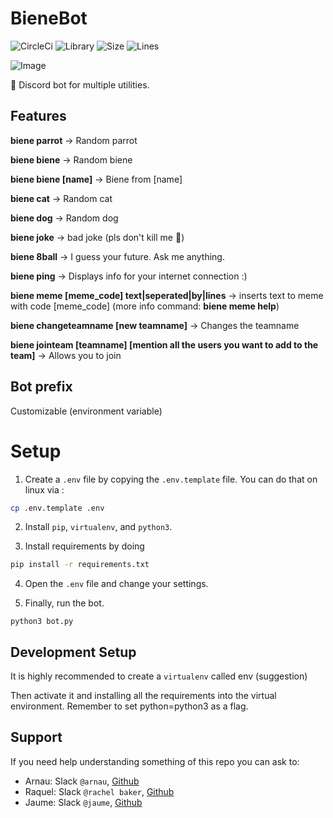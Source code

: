 # <!--<img src="https://external-content.duckduckgo.com/iu/?u=https%3A%2F%2Fwiki.miranda-ng.org%2Fimages%2F4%2F4d%2FDiscord-Logo-Black.png&f=1&nofb=1" width="25">--> BieneBot <!--<img src="https://avatars.githubusercontent.com/u/15365910?s=200&v=4" width="25">-->

![CircleCi](https://img.shields.io/circleci/build/github/hackupc/discordbot-bienebot)
![Library](https://img.shields.io/badge/Library-Discord.py-blue)
![Size](https://img.shields.io/github/languages/code-size/hackupc/discordbot-bienebot)
![Lines](https://img.shields.io/tokei/lines/github/hackupc/discordbot-bienebot)

![Image](https://hackupc.com/ogimage.png)

🤖 Discord bot for multiple utilities.

## Features

**biene parrot** -> Random parrot

**biene biene** -> Random biene

**biene biene [name]** -> Biene from [name]

**biene cat** -> Random cat

**biene dog** -> Random dog

**biene joke** -> bad joke (pls don't kill me :pleading_face:)

**biene 8ball** -> I guess your future. Ask me anything.

**biene ping** -> Displays info for your internet connection :)

**biene meme [meme_code] text|seperated|by|lines** -> inserts text to meme with code [meme_code]
(more info command: **biene meme help**)

**biene changeteamname [new teamname]** -> Changes the teamname

**biene jointeam [teamname] [mention all the users you want to add to the team]** -> Allows you to join

## Bot prefix

Customizable (environment variable)

# Setup

1. Create a ``.env`` file by copying the ``.env.template`` file. You can do that on linux via :

```sh
cp .env.template .env
```

2. Install ``pip``, ``virtualenv``, and ``python3``.

3. Install requirements by doing

```sh
pip install -r requirements.txt
```

4. Open the ``.env`` file and change your settings. 

5. Finally, run the bot.

```console
python3 bot.py
```

## Development Setup

It is highly recommended to create a ``virtualenv`` called env (suggestion)

Then activate it and installing all the requirements into the virtual environment. Remember to set python=python3 as a flag.

## Support

If you need help understanding something of this repo you can ask to:

- Arnau: Slack `@arnau`, [Github](https://github.com/Casassarnau)
- Raquel: Slack `@rachel baker`, [Github](https://github.com/raquelpanapalen)
- Jaume: Slack `@jaume`, [Github](https://github.com/EncryptEx)
